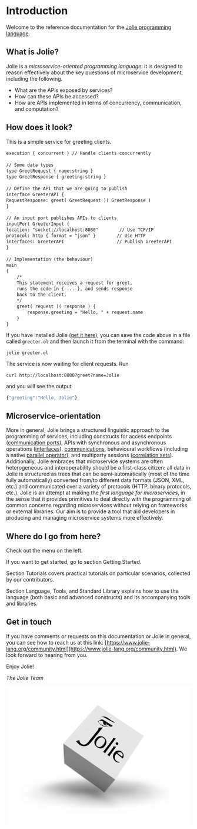 # Introduction

Welcome to the reference documentation for the [Jolie programming language](https://jolie-lang.org).

## What is Jolie?

Jolie is a _microservice-oriented programming language_: it is designed to reason effectively about the key questions of microservice development, including the following.

* What are the APIs exposed by services?
* How can these APIs be accessed?
* How are APIs implemented in terms of concurrency, communication, and computation?

## How does it look?

This is a simple service for greeting clients.

```text
execution { concurrent } // Handle clients concurrently

// Some data types
type GreetRequest { name:string }
type GreetResponse { greeting:string }

// Define the API that we are going to publish
interface GreeterAPI {
RequestResponse: greet( GreetRequest )( GreetResponse )
}

// An input port publishes APIs to clients
inputPort GreeterInput {
location: "socket://localhost:8080"        // Use TCP/IP
protocol: http { format = "json" }        // Use HTTP
interfaces: GreeterAPI                    // Publish GreeterAPI
}

// Implementation (the behaviour)
main
{
    /*
    This statement receives a request for greet,
    runs the code in { ... }, and sends response
    back to the client.
    */
    greet( request )( response ) {
        response.greeting = "Hello, " + request.name
    }
}
```

If you have installed Jolie \([get it here](https://www.jolie-lang.org/downloads.html)\), you can save the code above in a file called `greeter.ol` and then launch it from the terminal with the command:

```text
jolie greeter.ol
```

The service is now waiting for client requests. Run

```text
curl http://localhost:8080?greet?name=Jolie
```

and you will see the output

```javascript
{"greeting":"Hello, Jolie"}
```

## Microservice-orientation

More in general, Jolie brings a structured linguistic approach to the programming of services, including constructs for access endpoints \([communication ports](https://github.com/jolie/docs/tree/71815c98562e34135ed81b0c11eb00ff70523567/introduction/basics/communication-ports/README.md)\), APIs with synchronous and asynchronous operations \([interfaces](https://github.com/jolie/docs/tree/71815c98562e34135ed81b0c11eb00ff70523567/introduction/basics/interfaces/README.md)\), [communications](https://github.com/jolie/docs/tree/71815c98562e34135ed81b0c11eb00ff70523567/introduction/basics/communication-ports/using_communication_ports.md), behavioural workflows \(including a native [parallel operator](https://github.com/jolie/docs/tree/71815c98562e34135ed81b0c11eb00ff70523567/introduction/basics/composing_statements.md)\), and multiparty sessions \([correlation sets](https://github.com/jolie/docs/tree/71815c98562e34135ed81b0c11eb00ff70523567/introduction/basics/sessions.md)\). Additionally, Jolie embraces that microservice systems are often heterogeneous and interoperability should be a first-class citizen: all data in Jolie is structured as trees that can be semi-automatically \(most of the time fully automatically\) converted from/to different data formats \(JSON, XML, etc.\) and communicated over a variety of protocols \(HTTP, binary protocols, etc.\). Jolie is an attempt at making the _first language for microservices_, in the sense that it provides primitives to deal directly with the programming of common concerns regarding microservices without relying on frameworks or external libraries. Our aim is to provide a tool that aid developers in producing and managing microservice systems more effectively.

## Where do I go from here?

Check out the menu on the left.

If you want to get started, go to section Getting Started.

Section Tutorials covers practical tutorials on particular scenarios, collected by our contributors.

Section Language, Tools, and Standard Library explains how to use the language \(both basic and advanced constructs\) and its accompanying tools and libraries.

## Get in touch

If you have comments or requests on this documentation or Jolie in general, you can see how to reach us at this link: [https://www.jolie-lang.org/community.html](https://www.jolie-lang.org/community.html). We look forward to hearing from you.

Enjoy Jolie!

_The Jolie Team_

![](../.gitbook/assets/jolielogo.png)
